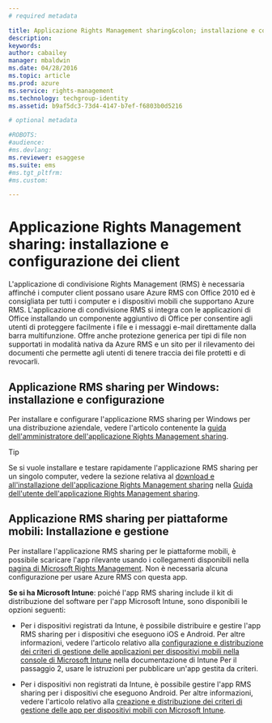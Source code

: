```yaml
---
# required metadata

title: Applicazione Rights Management sharing&colon; installazione e configurazione dei client | Azure RMS
description:
keywords:
author: cabailey
manager: mbaldwin
ms.date: 04/28/2016
ms.topic: article
ms.prod: azure
ms.service: rights-management
ms.technology: techgroup-identity
ms.assetid: b9af5dc3-73d4-4147-b7ef-f6803b0d5216

# optional metadata

#ROBOTS:
#audience:
#ms.devlang:
ms.reviewer: esaggese
ms.suite: ems
#ms.tgt_pltfrm:
#ms.custom:

---
```


# Applicazione Rights Management sharing: installazione e configurazione dei client
L'applicazione di condivisione Rights Management (RMS) è necessaria affinché i computer client possano usare Azure RMS con Office 2010 ed è consigliata per tutti i computer e i dispositivi mobili che supportano Azure RMS. L'applicazione di condivisione RMS si integra con le applicazioni di Office installando un componente aggiuntivo di Office per consentire agli utenti di proteggere facilmente i file e i messaggi e-mail direttamente dalla barra multifunzione. Offre anche protezione generica per tipi di file non supportati in modalità nativa da Azure RMS e un sito per il rilevamento dei documenti che permette agli utenti di tenere traccia dei file protetti e di revocarli.

## Applicazione RMS sharing per Windows: installazione e configurazione
Per installare e configurare l'applicazione RMS sharing per Windows per una distribuzione aziendale, vedere l'articolo contenente la [guida dell'amministratore dell'applicazione Rights Management sharing](../rms-client/sharing-app-admin-guide.md).

> [!TIP]
> Se si vuole installare e testare rapidamente l'applicazione RMS sharing per un singolo computer, vedere la sezione relativa al [download e all'installazione dell'applicazione Rights Management sharing](../rms-client/install-sharing-app.md) nella [Guida dell'utente dell'applicazione Rights Management sharing](../rms-client/sharing-app-user-guide.md).

## Applicazione RMS sharing per piattaforme mobili: Installazione e gestione
Per installare l'applicazione RMS sharing per le piattaforme mobili, è possibile scaricare l'app rilevante usando i collegamenti disponibili nella [pagina di Microsoft Rights Management](http://go.microsoft.com/fwlink/?LinkId=303970). Non è necessaria alcuna configurazione per usare Azure RMS con questa app.

**Se si ha Microsoft Intune**: poiché l'app RMS sharing include il kit di distribuzione del software per l'app Microsoft Intune, sono disponibili le opzioni seguenti:

-   Per i dispositivi registrati da Intune, è possibile distribuire e gestire l'app RMS sharing per i dispositivi che eseguono iOS e Android. Per altre informazioni, vedere l'articolo relativo alla [configurazione e distribuzione dei criteri di gestione delle applicazioni per dispositivi mobili nella console di Microsoft Intune](/intune/deploy-use/configure-and-deploy-mobile-application-management-policies-in-the-microsoft-intune-console) nella documentazione di Intune Per il passaggio 2, usare le istruzioni per pubblicare un'app gestita da criteri.

-   Per i dispositivi non registrati da Intune, è possibile gestire l'app RMS sharing per i dispositivi che eseguono Android. Per altre informazioni, vedere l'articolo relativo alla [creazione e distribuzione dei criteri di gestione delle app per dispositivi mobili con Microsoft Intune](/intune/deploy-use/create-and-deploy-mobile-app-management-policies-with-microsoft-intune).



<!--HONumber=Apr16_HO3-->


